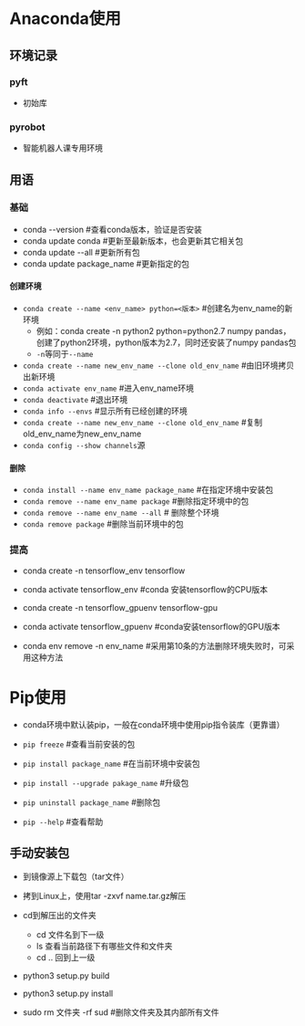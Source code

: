 # Anaconda使用

## 环境记录

### pyft

- 初始库

### pyrobot

- 智能机器人课专用环境





## 用语

### 基础

- conda --version #查看conda版本，验证是否安装
- conda update conda #更新至最新版本，也会更新其它相关包
- conda update --all #更新所有包
- conda update package_name #更新指定的包

#### 创建环境

- `conda create --name <env_name> python=<版本>` #创建名为env_name的新环境
  - 例如：conda create -n python2 python=python2.7 numpy pandas，创建了python2环境，python版本为2.7，同时还安装了numpy pandas包
  - `-n`等同于`--name`
- `conda create --name new_env_name --clone old_env_name` #由旧环境拷贝出新环境
- `conda activate env_name` #进入env_name环境
- `conda deactivate` #退出环境
- `conda info --envs` #显示所有已经创建的环境
- `conda create --name new_env_name --clone old_env_name` #复制old_env_name为new_env_name
- `conda config --show channels`源

#### 删除

- `conda install --name env_name package_name` #在指定环境中安装包
- `conda remove --name env_name package` #删除指定环境中的包
- `conda remove --name env_name --all` # 删除整个环境 
- `conda remove package` #删除当前环境中的包

### 提高

- conda create -n tensorflow_env tensorflow

- conda activate tensorflow_env #conda 安装tensorflow的CPU版本

- conda create -n tensorflow_gpuenv tensorflow-gpu

- conda activate tensorflow_gpuenv #conda安装tensorflow的GPU版本

- conda env remove -n env_name #采用第10条的方法删除环境失败时，可采用这种方法

# Pip使用

- conda环境中默认装pip，一般在conda环境中使用pip指令装库（更靠谱）

- `pip freeze` #查看当前安装的包
- `pip install package_name` #在当前环境中安装包
- `pip install --upgrade pakage_name` #升级包
- `pip uninstall package_name` #删除包
- `pip --help` #查看帮助

## 手动安装包

- 到镜像源上下载包（tar文件）
- 拷到Linux上，使用tar -zxvf name.tar.gz解压
- cd到解压出的文件夹
  - cd 文件名到下一级
  - ls 查看当前路径下有哪些文件和文件夹
  - cd .. 回到上一级
- python3 setup.py build
- python3 setup.py install

- sudo rm 文件夹 -rf sud #删除文件夹及其内部所有文件